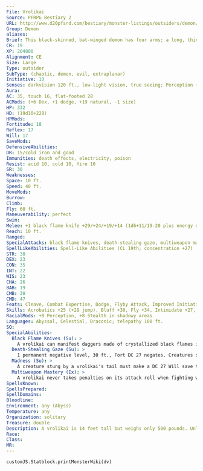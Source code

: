 ```yaml
---
File: Vrolikai
Source: PFRPG Bestiary 2
URL: http://www.d20pfsrd.com/bestiary/monster-listings/outsiders/demon/demon-vrolikai
Group: Demon
aliases: 
Brief: This black-skinned, bat-winged demon has four arms; a long, thin tail; and a leering, fanged face with dead, white eyes.
CR: 19
XP: 204800
Alignment: CE
Size: Large
Type: outsider
SubType: (chaotic, demon, evil, extraplanar)
Initiative: 10
Senses: darkvision 120 ft., low-light vision, true seeing; Perception +36
Aura: 
AC: 35, touch 16, flat-footed 28
ACMods: (+6 Dex, +1 dodge, +19 natural, -1 size)
HP: 332
HD: (19d10+228)
HPMods: 
Fortitude: 18
Reflex: 17
Will: 17
SaveMods: 
DefensiveAbilities: 
DR: 15/cold iron and good
Immunities: death effects, electricity, poison
Resist: acid 10, cold 10, fire 10
SR: 30
Weaknesses: 
Space: 10 ft.
Speed: 40 ft.
MoveMods: 
Burrow: 
Climb: 
Fly: 60 ft.
Maneuverability: perfect
Swim: 
Melee: +1 black flame knife +29/+24/+19/+14 (1d6+11/19-20 plus energy drain), 3 +1 black flame knives +29 (1d6+6/19-20 plus energy drain), bite +23 (1d8+5), sting +23 (1d6+5 plus madness) or bite +28 (1d8+10), 4 claws +28 (1d6+10), sting +28 (1d6+10 plus madness)
Reach: 10 ft.
Ranged: 
SpecialAttacks: black flame knives, death-stealing gaze, multiweapon mastery
SpellLikeAbilities: Spell-Like Abilities (CL 19th; concentration +27)  Constant-true seeing   At Will-deeper darkness, enervation, greater teleport (self plus 50 lbs. of objects only), telekinesis (DC 23)   3/day-quickened enervation, regenerate, silence (DC 20), vampiric touch   1/day-mass hold monster (DC 27), summon (level 6, 1 marilith 50% or 1d4 glabrezus 75%), symbol of death (DC 26)
STR: 30
DEX: 23
CON: 35
INT: 22
WIS: 23
CHA: 26
BAB: 19
CMB: 30
CMD: 47
Feats: Cleave, Combat Expertise, Dodge, Flyby Attack, Improved Initiative, Improved Vital Strike, Mobility, Power Attack, Quicken Spell-Like Ability (enervation), Vital Strike
Skills: Acrobatics +25 (+29 jump), Bluff +30, Fly +34, Intimidate +27, Knowledge (arcana) +25, Knowledge (planes) +28, Perception +36, Sense Motive +28, Spellcraft +25, Stealth +24 (+32 in shadowy areas), Survival +25, Use Magic Device +27
RacialMods: +8 Perception, +8 Stealth in shadowy areas
Languages: Abyssal, Celestial, Draconic; telepathy 100 ft.
SQ: 
SpecialAbilities:
  Black Flame Knives (Su): >
    A vrolikai can manifest daggers made of crystallized black flames in each of its four hands as a free action. These weapons function as +1 daggers that bestow one permanent negative level on a successful hit. A DC 27 Fortitude negates the negative level, although on a critical hit, no save is allowed. The save DC is Charisma-based.
  Death-Stealing Gaze (Su): >
    1 permanent negative level, 30 ft., Fort DC 27 negates. Creatures slain by these negative levels become juju zombies (see page 291) under the vrolikai's control. The save DC is Charisma-based.
  Madness (Su): >
    A creature stung by a vrolikai's tail must make a DC 27 Will save to resist taking 1d6 points of Charisma drain and becoming confused for 1d4 rounds. On a successful save, the victim is instead staggered for 1d4 rounds as strange visions assault its mind. This is a mind-affecting effect. The save DC is Charisma-based.
  Multiweapon Mastery (Ex): >
    A vrolikai never takes penalties on its attack roll when fighting with multiple weapons.
SpellsKnown: 
SpellsPrepared: 
SpellDomains: 
Bloodline: 
Environment: any (Abyss)
Temperature: any
Organization: solitary
Treasure: double
Description: A vrolikai is 14 feet tall but weighs only 500 pounds. Unlike other demons, it does not form from a sinful soul-it instead manifests from a nabasu demon that returns to the Abyss after growing to maturity on the Material Plane. Not all nabasus survive this transformation, but those who do become powerful indeed-vrolikai usually rule large regions of unclaimed Abyssal land, and often serve as assassins or ambassadors to demon lords in need of an agent in a distant realm.
Race: 
Class: 
MR: 
---
```

```dataviewjs
customJS.Statblock.printMonsterWiki(dv)
```
